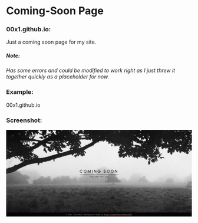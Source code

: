 # Coming-Soon Page
### 00x1.github.io:
Just a coming soon page for my site.


##### Note:
*Has some errors and could be modified to work right as I just threw it together quickly as a placeholder for now.*


### Example:
00x1.github.io


### Screenshot:
![Screenshot of my Coming Soon Page](./assets/img/html-test-screenshot.jpg "Screenshot of my Coming Soon Page")
